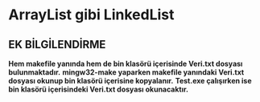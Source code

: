 # ArrayList gibi LinkedList

## EK BİLGİLENDİRME

**Hem makefile yanında hem de bin klasörü içerisinde Veri.txt dosyası bulunmaktadır.**
**mingw32-make yaparken makefile yanındaki Veri.txt dosyası okunup bin klasörü içerisine kopyalanır.**
**Test.exe çalışırken ise bin klasörü içerisindeki Veri.txt dosyası okunacaktır.**
